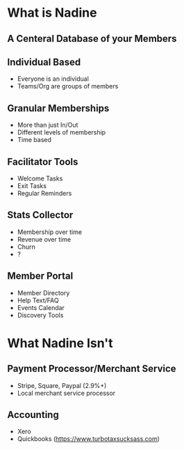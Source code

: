 # What is Nadine

## A Centeral Database of your Members

## Individual Based
 - Everyone is an individual
 - Teams/Org are groups of members


## Granular Memberships
 - More than just In/Out
 - Different levels of membership
 - Time based

## Facilitator Tools
 - Welcome Tasks
 - Exit Tasks
 - Regular Reminders

## Stats Collector
 - Membership over time
 - Revenue over time
 - Churn
 - ?

## Member Portal
 - Member Directory
 - Help Text/FAQ
 - Events Calendar
 - Discovery Tools


# What Nadine Isn't

## Payment Processor/Merchant Service
 - Stripe, Square, Paypal (2.9%+)
 - Local merchant service processor

## Accounting
 - Xero
 - Quickbooks (https://www.turbotaxsucksass.com)

